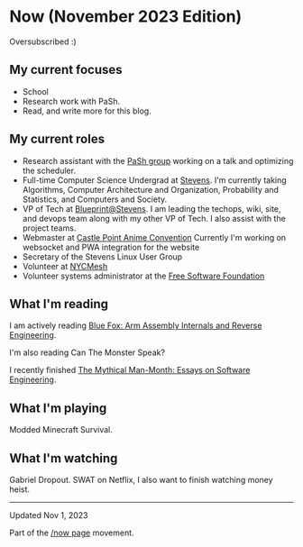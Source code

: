 # Now (November 2023 Edition)

Oversubscribed :)

## My current focuses

* School
* Research work with PaSh.
* Read, and write more for this blog.

## My current roles

* Research assistant with the [PaSh group](https://binpa.sh/) working on a talk
  and optimizing the scheduler.
* Full-time Computer Science Undergrad at
  [Stevens](https://www.stevens.edu/school-engineering-science/departments/computer-science).
    I'm currently taking Algorithms, Computer Architecture and Organization,
    Probability and Statistics, and Computers and Society.
* VP of Tech at [Blueprint@Stevens](https://sitblueprint.com/). I am leading the
  techops, wiki, site, and devops team along with my other VP of Tech. I also
  assist with the project teams.
* Webmaster at [Castle Point Anime
  Convention](https://www.castlepointanime.com)
  Currently I'm working on websocket and PWA integration for the website
* Secretary of the Stevens Linux User Group
* Volunteer at [NYCMesh](https://www.nycmesh.net/)
* Volunteer systems administrator at the [Free Software
  Foundation](https://www.fsf.org)

## What I'm reading

I am actively reading [Blue Fox: Arm Assembly Internals and Reverse
Engineering](https://www.wiley.com/en-us/Blue+Fox:+Arm+Assembly+Internals+and+Reverse+Engineering-p-9781119745303).

I'm also reading Can The Monster Speak?

I recently finished [The Mythical Man-Month: Essays on Software
Engineering](https://en.wikipedia.org/wiki/The_Mythical_Man-Month).

## What I'm playing

Modded Minecraft Survival.

## What I'm watching

Gabriel Dropout.
SWAT on Netflix, I also want to finish watching money heist.

---

Updated Nov 1, 2023

Part of the [/now page](https://nownownow.com/about) movement.
